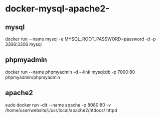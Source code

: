 # docker-mysql-apache2-

## mysql 

docker run --name mysql -e MYSQL_ROOT_PASSWORD=password -d -p 3306:3306 mysql

## phpmyadmin
	
docker run --name phpmyadmin -d --link mysql:db -p 7000:80 phpmyadmin/phpmyadmin

## apache2

sudo docker run -dit --name apache -p 8080:80 -v /home/user/website/:/usr/local/apache2/htdocs/ httpd
